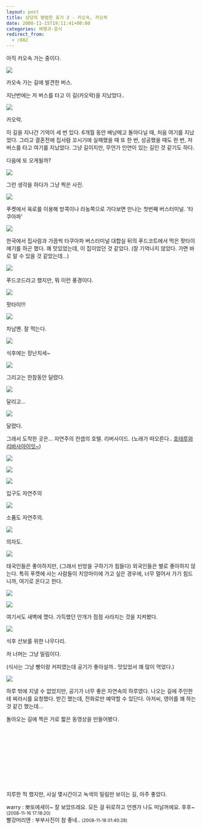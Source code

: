 ```yaml
---
layout: post
title: 상당히 평범한 휴가 3 - 카오속, 카오락
date: 2008-11-15T19:11:41+00:00
categories: 여행과-음식
redirect_from:
  - /882
---
```




아직 카오속 가는 중이다.

<a title="Flickr에서 돌핀호텔님의 hkt2008-10-04 13-38-34_GX-1S" href="http://www.flickr.com/photos/jinto/2983753935/">

<img src="http://farm4.static.flickr.com/3286/2983753935_cd44fe6dce_o.jpg" ></a>

카오속 가는 길에 발견한 버스.

지난번에는 저 버스를 타고 이 길(카오락)을 지났었다..

<a title="Flickr에서 돌핀호텔님의 hkt2008-10-04 13-39-09_GX-1S" href="http://www.flickr.com/photos/jinto/2984612024/"><img src="http://farm4.static.flickr.com/3171/2984612024_bb32e498ea_o.jpg" ></a>

카오락.

이 길을 지나간 기억이 세 번 있다. 6개월 동안 배낭메고 돌아다닐 때, 처음 여기를 지났었다. 그리고 결혼전에 집사람 꼬시기에 실패했을 때 또 한 번, 성공했을 때도 한 번, 저 버스를 타고 여기를 지났었다. 그냥 길이지만, 무언가 인연이 있는 길인 것 같기도 하다.

다음에 또 오게될까?

<a title="Flickr에서 돌핀호텔님의 hkt2008-10-04 13-39-23_GX-1S" href="http://www.flickr.com/photos/jinto/2983754409/"><img src="http://farm4.static.flickr.com/3253/2983754409_8784592570_o.jpg" ></a>

그런 생각을 하다가 그냥 찍은 사진.

<a title="Flickr에서 돌핀호텔님의 hkt2008-10-04 15-01-09_GX-1S" href="http://www.flickr.com/photos/jinto/2983755789/"><img src="http://farm4.static.flickr.com/3199/2983755789_01e38862c1_o.jpg" ></a>

푸켓에서 육로를 이용해 방콕이나 라농쪽으로 가다보면 만나는 첫번째 버스터미널. '타쿠아파'

<a title="Flickr에서 돌핀호텔님의 hkt2008-10-04 14-39-39_GX-1S" href="http://www.flickr.com/photos/jinto/2983754587/"><img src="http://farm4.static.flickr.com/3213/2983754587_1c343b24f8_o.jpg" ></a>

한국에서 집사람과 가끔씩 타쿠아파 버스터미널 대합실 뒤의 푸드코트에서 먹은 팟타이 얘기를 하곤 했다. 꽤 맛있었는데, 이 집이었던 것 같았다. (잘 기억나지 않았다. 가면 바로 알 수 있을 것 같았는데...)

<a title="Flickr에서 돌핀호텔님의 hkt2008-10-04 14-40-00_GX-1S" href="http://www.flickr.com/photos/jinto/2984612644/"><img src="http://farm4.static.flickr.com/3192/2984612644_a99bf98ab7_o.jpg" ></a>

푸드코드라고 했지만, 뭐 이런 풍경이다.

<a title="Flickr에서 돌핀호텔님의 hkt2008-10-04 14-46-46_GX-1S" href="http://www.flickr.com/photos/jinto/2984613222/"><img src="http://farm4.static.flickr.com/3278/2984613222_059c7c0d8c_o.jpg" ></a>

팟타이!!!

<a title="Flickr에서 돌핀호텔님의 hkt2008-10-04 15-06-26_GX-1S" href="http://www.flickr.com/photos/jinto/2983756357/"><img src="http://farm4.static.flickr.com/3274/2983756357_b9a35796a0_o.jpg" ></a>

차남옌. 잘 먹는다.

<a title="Flickr에서 돌핀호텔님의 hkt2008-10-04 15-21-48_GX-1S" href="http://www.flickr.com/photos/jinto/2984721560/"><img src="http://farm4.static.flickr.com/3191/2984721560_46c2f1ecc6_o.jpg" ></a>

식후에는 장난치세~

<a title="Flickr에서 돌핀호텔님의 hkt2008-10-04 15-38-40_GX-1S" href="http://www.flickr.com/photos/jinto/2983867543/"><img src="http://farm4.static.flickr.com/3024/2983867543_42d1f77aa8_o.jpg" ></a>

그리고는 한참동안 달렸다.

<a title="Flickr에서 돌핀호텔님의 hkt2008-10-04 16-11-23_GX-1S" href="http://www.flickr.com/photos/jinto/2983867687/"><img src="http://farm4.static.flickr.com/3160/2983867687_7481e35338_o.jpg" ></a>

달리고...

<a title="Flickr에서 돌핀호텔님의 hkt2008-10-04 16-13-28_GX-1S" href="http://www.flickr.com/photos/jinto/2984724384/"><img src="http://farm3.static.flickr.com/2282/2984724384_0e08ceffd6_o.jpg" ></a>

달렸다.

그래서 도착한 곳은... 자연주의 컨셉의 호텔. 리버사이드. (노래가 떠오른다.. <a href="http://jinto.pe.kr/978" target="_blank" title="[http://jinto.pe.kr/978]로 이동합니다.">호테루와 리바사아이잇~</a>)

<a title="Flickr에서 돌핀호텔님의 hkt2008-10-04 16-29-13_GX-1S" href="http://www.flickr.com/photos/jinto/2984729442/"><img src="http://farm4.static.flickr.com/3067/2984729442_bf2e8e0e72_o.jpg" ></a>

<a title="Flickr에서 돌핀호텔님의 hkt2008-10-04 16-29-47_GX-1S" href="http://www.flickr.com/photos/jinto/2984729710/"><img src="http://farm4.static.flickr.com/3017/2984729710_b77828bfc8_o.jpg" ></a>

<a title="Flickr에서 돌핀호텔님의 hkt2008-10-04 16-58-28_GX-1S" href="http://www.flickr.com/photos/jinto/2984730452/"><img src="http://farm4.static.flickr.com/3232/2984730452_6b7bbb2855_o.jpg" ></a>

입구도 자연주의

<a title="Flickr에서 돌핀호텔님의 hkt2008-10-04 16-35-19_GX-1S" href="http://www.flickr.com/photos/jinto/2983873275/"><img src="http://farm4.static.flickr.com/3253/2983873275_2af5705f23_o.jpg" ></a>

소품도 자연주의.

<a title="Flickr에서 돌핀호텔님의 hkt2008-10-04 16-36-32_GX-1S" href="http://www.flickr.com/photos/jinto/2983873413/"><img src="http://farm4.static.flickr.com/3293/2983873413_59cd6b1ce4_o.jpg" ></a>

의자도.

<a title="Flickr에서 돌핀호텔님의 hkt2008-10-04 17-06-41_GX-1S" href="http://www.flickr.com/photos/jinto/2984744572/"><img src="http://farm4.static.flickr.com/3176/2984744572_794f8e5653_o.jpg" ></a>

태국인들은 좋아하지만, (그래서 빈방을 구하기가 힘들다) 외국인들은 별로 좋아하지 않는다. 특히 푸켓에 사는 사람들이 치앙마이에 가고 싶은 경우에, 너무 멀어서 가기 힘드니까, 여기로 온다고 한다.

<a title="Flickr에서 돌핀호텔님의 hkt2008-10-04 17-15-59_GX-1S" href="http://www.flickr.com/photos/jinto/2984744718/"><img src="http://farm4.static.flickr.com/3141/2984744718_5438ec26e4_o.jpg" ></a>

<a title="Flickr에서 돌핀호텔님의 hkt2008-10-05 06-10-54_GX-1S" href="http://www.flickr.com/photos/jinto/2984756972/"><img src="http://farm4.static.flickr.com/3020/2984756972_d8ac5247aa_o.jpg" ></a>

여기서도 새벽에 깼다. 가득했던 안개가 점점 사라지는 것을 지켜봤다.

<a title="Flickr에서 돌핀호텔님의 hkt2008-10-05 08-11-18_GX-1S" href="http://www.flickr.com/photos/jinto/2983901859/"><img src="http://farm4.static.flickr.com/3162/2983901859_0bf417c2f9_o.jpg" ></a>

식후 산보를 위한 나무다리.

저 너머는 그냥 밀림이다.

(식사는 그냥 빵이랑 커피였는데 공기가 좋아설까.. 맛있었서 꽤 많이 먹었다.)

<a title="Flickr에서 돌핀호텔님의 hkt2008-10-05 08-33-08_GX-1S" href="http://www.flickr.com/photos/jinto/2983902877/"><img src="http://farm4.static.flickr.com/3291/2983902877_0a055b4c5e_o.jpg" ></a>

하루 밖에 지낼 수 없었지만, 공기가 너무 좋은 자연속의 하루였다. 나오는 길에 주인한테 찌라시를 요청했다. 받긴 했는데, 전화로만 예약할 수 있단다. 아저씨, 영어를 꽤 하는 것 같긴 했는데...

돌아오는 길에 찍은 거로 짧은 동영상을 만들어봤다.

<object ><param name="movie" value="http://www.youtube.com/v/3doEMVw0j2w&amp;hl=ko&amp;fs=1"></param><param name="allowFullScreen" value="true"></param><embed src="http://www.youtube.com/v/3doEMVw0j2w&amp;hl=ko&amp;fs=1" type="application/x-shockwave-flash" allowfullscreen="true" ></embed></object>

지루한 척 했지만, 사실 몇시간이고 녹색의 밀림만 보이는 길, 아주 좋았다.

 
<div id=comments>
<div class=comment>
<!--- cmt:1176 --->
<!--- mail: --->
<!--- parent:0 --->
warry : 
뽀또에세이~ 잘 보았뜨레요. 모든 걸 뒤로하고 언젠가 나도 떠날꺼에요. 후후~
 <small>(2008-11-16 17:18:20)</small>
</div>
<div class=comment>
<!--- cmt:1177 --->
<!--- mail: --->
<!--- parent:0 --->
빨강머리앤 : 
부부사진이 참 좋네..
 <small>(2008-11-18 01:40:28)</small>
</div>
</div>

